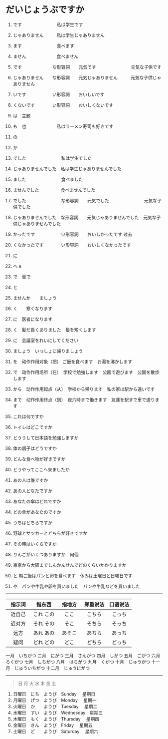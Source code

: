 # だいじょうぶですか

1. です　　　　　　　　私は学生です
2. じゃありません　　　私は学生じゃありません

3. ます　　　　　　　　食べます
4. ません　　　　　　　食べません

5. です　　　　　　　な形容詞　　元気です　　　　　　　　元気な子供です
6. じゃありません　　な形容詞　　元気じゃありません　　　元気な子供じゃありません

7. いです　　　　　　い形容詞　　おいしいです
8. くないです　　　　い形容詞　　おいしくないです

9. は　主题

10. も　也　　　　　　　私はラーメン寿司も好きです

11. の

12. か

13. でした　　　　　　　　私は学生でした
14. じゃありませんでした　私は学生じゃありませんでした

15. ました　　　　　　　　食べました
16. ませんでした　　　　　食べませんでした

17. でした　　　　　　　　な形容詞　　元気でした　　　　　　　　元気な子供でした
18. じゃありませんでした　な形容詞　　元気じゃありませんでした　元気な子供じゃありませんでした

19. かったです　　　　　　い形容詞　　おいしかったです 过去
20. くなかったです　　　　い形容詞　　おいしくなかったです

21. に

22. へ e

23. で　車で

24. と

25. ませんか　　ましょう

26. く　　寒くなります
27. に　医者になります

28. く　髪だ長くありました　髪を短くします
29. に　会議室をれいにしてください

30. ましょう　いっしょに帰りましょう

31. を　动作作用对象（把） ご飯を食べます　お湯を沸かします

32. で　动作作用场所（在）　学校で勉強します　公園で遊びます　公園を散歩します

33. から　动作作用起点（从）　学校から帰ります　私の家は駅から遠いです

34. まで　动作作用终点（到）　夜六時まで働きます　友達を駅まで車で送ります

35. これは何ですか
36. トイレはどこですか
37. どううして日本語を勉強しますか
38. 体の調子はどうですか
39. どんな食べ物が好きですか
40. どうやってここへ来ましたか
41. あの人は誰ですか
42. あの人どなたですか
43. あなたの傘はどれですか
44. どの傘があなたのですか
45. うちはどちらですか
46. 野球とサツカーとどちらが好きですか
47. その鞄はいくらですか
48. りんごがいくつありますか　何個
49. 東京から大阪までしんかんせんでどのくらいかかりますか

50. と 朝ご飯はパンと卵を食べます　休みは土曜日と日曜日です

51. や　パンや牛乳や卵を買いました　パンや牛乳などを買いました

---

| 指示词　 |  指东西   | 指地方　 | 郑重说法 | 口语说法 |
| :------: | :-------: | :------: | :------: | :------: |
|  近自己  | これ この |   ここ   |  こちら  |  こっち  |
|  近对方  | それ その |   そこ   |  そちら  |  そっち  |
|   远方   | あれ あの |  あそこ  |  あちら  |  あっち  |
|   疑问   | どれ どの |   どこ   |  どちら  |  どっち  |

一月　いちがつ
二月　にがつ
三月　さんがつ
四月　しがつ
五月　ごがつ
六月　ろくがつ
七月　しちがつ
八月　はちがつ
九月　くがつ
十月　じゅうがつ
十一月　じゅういちがつ
十二月　じゅうにがつ  

---

> 日 月 火 水 木 金 土

1. 日曜日　にち　ようび　Sunday　   星期日
2. 月曜日　げつ　ようび　Monday　   星期一
3. 火曜日　か　　ようび　Tuesday　  星期二
4. 水曜日　すい　ようび　Wednesday　星期三
5. 木曜日　もく　ようび　Thursday　 星期四
6. 金曜日　きん　ようび　Friday　   星期五
7. 土曜日　ど　　ようび　Saturday　 星期六
